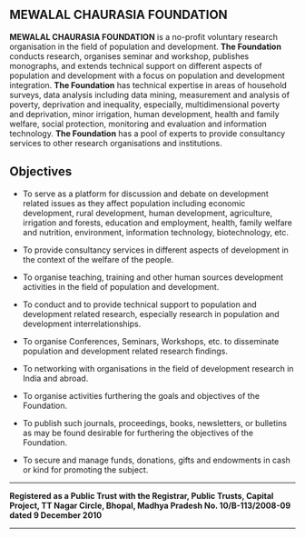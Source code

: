 ## MEWALAL CHAURASIA FOUNDATION 

**MEWALAL CHAURASIA FOUNDATION** is a no-profit voluntary research organisation in the field of population and development. **The Foundation** conducts research, organises seminar and workshop, publishes monographs, and extends technical support on different aspects of population and development with a focus on population and development integration. **The Foundation** has technical expertise in areas of household surveys, data analysis including data mining, measurement and analysis of poverty, deprivation and inequality, especially, multidimensional poverty and deprivation, minor irrigation, human development, health and family welfare, social protection, monitoring and evaluation and information technology. **The Foundation** has a pool of experts to provide consultancy services to other research organisations and institutions.

## Objectives 

* To serve as a platform for discussion and debate on development related issues as they affect population including economic development, rural development, human development, agriculture, irrigation and forests, education and employment, health, family welfare and nutrition, environment, information technology, biotechnology, etc.

* To provide consultancy services in different aspects of development in the context of the welfare of the people.

* To organise teaching, training and other human sources development activities in the field of population and development.

* To conduct and to provide technical support to population and development related research, especially research in population and development interrelationships.

* To organise Conferences, Seminars, Workshops, etc. to disseminate population and development related research findings.

* To networking with organisations in the field of development research in India and abroad.

* To organise activities furthering the goals and objectives of the Foundation.

* To publish such journals, proceedings, books, newsletters, or bulletins as may be found desirable for furthering the objectives of the Foundation.

* To secure and manage funds, donations, gifts and endowments in cash or kind for promoting the subject.

***
**Registered as a Public Trust with the Registrar, Public Trusts, Capital Project, TT Nagar Circle, Bhopal, Madhya Pradesh No. 10/B-113/2008-09 dated 9 December 2010**
***
